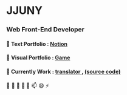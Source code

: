 # JJUNY

### Web Front-End Developer
#### 💬 Text Portfolio : [Notion](https://www.notion.so/JJUNY-7b6d60cb92474cf68c5880f78b04b494)
 
#### 💬 Visual Portfolio : [Game](http://jjuny.herokuapp.com/)

#### 🌱 Currently Work : [translator ](https://jjuny-translator.herokuapp.com/), [(source code)](https://github.com/jjunyjjuny/translator) 



 🔭 🌱 👯 🤔 💬 📫 😄 ⚡ 

